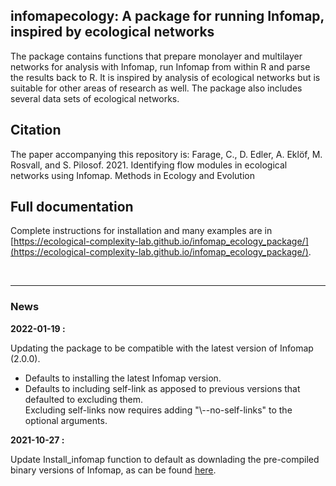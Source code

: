 ## infomapecology: A package for running Infomap, inspired by ecological networks

The package contains functions that prepare monolayer and multilayer networks
for analysis with Infomap, run Infomap from within R and parse the results
back to R. It is inspired by analysis of ecological networks but is
suitable for other areas of research as well. The package also includes several data sets of ecological networks.

## Citation
The paper accompanying this repository is:
Farage, C., D. Edler, A. Eklöf, M. Rosvall, and S. Pilosof. 2021. Identifying flow modules in ecological networks using Infomap. Methods in Ecology and Evolution

## Full documentation
Complete instructions for installation and many examples are in [https://ecological-complexity-lab.github.io/infomap_ecology_package/](https://ecological-complexity-lab.github.io/infomap_ecology_package/).

<br>

******************

### News

__2022-01-19 :__

Updating the package to be compatible with the latest version of Infomap (2.0.0). 
  
<ul>
  <li>Defaults to installing the latest Infomap version.</li>
  <li>Defaults to including self-link as apposed to previous versions that defaulted to excluding them. <br>
  Excluding self-links now requires adding "\--no-self-links" to the optional arguments.</li>
</ul>


__2021-10-27 :__

Update Install_infomap function to default as downlading the pre-compiled binary versions of Infomap, as can be found  [here](https://github.com/mapequation/infomap/releases/tag/v2.0.0).
